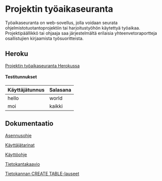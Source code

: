 # Projektin työaikaseuranta

Työaikaseuranta on web-sovellus, jolla voidaan seurata ohjelmistotuotantoprojektiin tai harjoitustyöhön käytettyä työaikaa. Projektipäällikkö tai ohjaaja saa järjestelmältä erilaisia yhteenvetoraportteja osallistujien kirjaamista työsuoritteista.


## Heroku

[Projektin työaikaseuranta Herokussa](https://tyoaikaseuranta.herokuapp.com/)


#### Testitunnukset

|Käyttäjätunnus|Salasana|
|--------------|--------|
|hello         |world   |
|moi           |kaikki  |


## Dokumentaatio

[Asennusohje](https://github.com/isopoju/tyoaikaseuranta/blob/master/documentation/installation.md)

[Käyttäjätarinat](https://github.com/isopoju/tyoaikaseuranta/blob/master/documentation/userstories.md)

[Käyttöohje](https://github.com/isopoju/tyoaikaseuranta/blob/master/documentation/userguide.md)

[Tietokantakaavio](https://github.com/isopoju/tyoaikaseuranta/blob/master/documentation/tietokantakaavio.png)

[Tietokannan CREATE TABLE-lauseet](https://github.com/isopoju/tyoaikaseuranta/blob/master/documentation/create_tables.md)